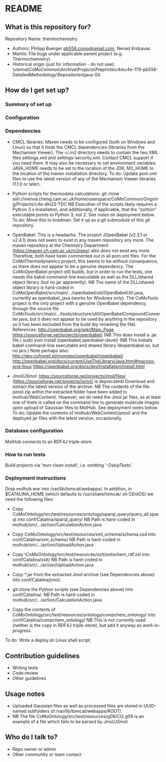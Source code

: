 # README #

## What is this repository for? ##

Repository Name: thermochemistry

* Authors: Philipp Buerger <pb556.como@gmail.com>, Nenad Krdzavac
* Mantis: File bugs under applicable parent project (e.g. Thermochemistry)
* Historical origin (just for information - do not use):
  \\vienna\CoMoCommon\Archive\Projects\Preprints\c4e\c4e-179-pb556-DetailedMethodology\Repositories\java-Git

## How do I get set up? ##

### Summary of set up ###

### Configuration ###

### Dependencies ###

* CMCL libraries:
  Maven needs to be configured (both on Windows and Linux) so that it finds the CMCL dependencies (libraries from the Mechanism Viewer).
  The ~/.m2 directory needs to contain the two XML files settings.xml and settings-security.xml. Contact CMCL support if you need them.
  It may also be necessary to set environment variables: JAVA_HOME needs to be set to the location of the JDK, M2_HOME to the location of the maven installation directory.
  To do: Update pom.xml files to use the latest version of any of the Mechanism Viewer libraries (1.1.0 or later).

* Python scripts for thermodata calculations:
  git clone ssh://vienna.cheng.cam.ac.uk/home/userspace/CoMoCommon/Ongoing/Projects/c4e-dln22-TDC
  NB Execution of the scripts likely requires a Python 3.x installation, and additionally, if applicable, that the "python" executable points to Python 3, not 2.
  See notes on deployment below.
  To do: Move this to bradman. Set it up as a git submodule of this git repository.
  
* OpenBabel:
  This is a headache.
  The project JOpenBabel (v2.3.1 or v2.4.1) does not seem to exist in any maven repository any more.
  The maven repository at the Chemistry Department (https://maven.ch.cam.ac.uk/m2repo) also does not exist any more.
  Therefore, both have been commented out in all pom.xml files.
  For the CoMoThermodynamics project, this seems to be without consequence, as there does not appear to be a genuine dependency.
  The CoMoOpenBabel project still builds, but in order to run the tests, one needs the babel command-line executable as well as the DLL/shared object library (but no jar apparently).
  NB The name of the DLL/shared object library is hard-coded in CoMoOpenBabel/src/main/.../openbabel/util/OpenBabelUtil.java, currently as openbabel_java (works for Windows only).
  The CoMoTools project is the only project with a genuine OpenBabel dependency, through the source file CoMoTools/src/main/.../tools/structure/util/OpenBabelCompoundConverter.java, but it does not appear to be used by anything in the repository so it has been excluded from the build (by renaming the file).
  References:
  http://openbabel.org/wiki/Main_Page
  https://sourceforge.net/projects/openbabel/ (NB This does install a .jar file.)
  sudo yum install {openbabel,openbabel-devel} (NB This installs babel command-line executable and shared library libopenbabel.so, but no jars.)
  Note perhaps also: http://dev.cyfronet.pl/mvnrepo/openbabel/openbabel/
  http://openbabel.org/docs/current/UseTheLibrary/Java.html#macosx-and-linux
  https://openbabel.org/docs/dev/Installation/install.html

* Jmol/JSmol:
  https://sourceforge.net/projects/jmol/files/ (https://sourceforge.net/projects/jsmol/ is deprecated)
  Download and extract the latest version of the archive. NB The contents of the file jsmol.zip within the extracted folder have been added to molhub/WebContent/.
  However, we do need the Jmol jar files, as at least one of them is called on the command line to generate molecule images upon upload of Gaussian files to MolHub.
  See deployment notes below.
  To do: Update the contents of molhub/WebContent/jsmol/ and the deployed jar files with the latest version, occasionally.

### Database configuration ###

MolHub connects to an RDF4J triple-store.

### How to run tests ###

Build projects via 'mvn clean install', i.e. omitting '-DskipTests'.

### Deployment instructions ###

Drop molhub.war into /var/lib/tomcat/webapps/.
In addition, in $CATALINA_HOME (which defaults to /usr/share/tomcat/ on CEntOS) we need the following files:

* Copy
  CoMoOntology/src/test/resources/ontology/sparql_query/query_all.sparql
  into
  conf/Catalina/sparql_query/
  NB Path is hard-coded in molhub/src/.../action/CalculationAction.java

* Copy
  CoMoOntology/src/test/resources/xml_schema/schema.xsd
  into
  conf/Catalina/xml_schema/
  NB Path is hard-coded in molhub/src/.../action/UploadAction.java

* Copy
  \CoMoOntology/src/test/resources/xslt/ontochem_rdf.xsl
  into
  conf/Catalina/xslt/
  NB Path is hard-coded in molhub/src/.../action/UploadAction.java

* Copy *.jar from the extracted Jmol archive (see Dependencies above) into conf/Catalina/jmol/.

* git clone the Python scripts (see Dependencies above) into conf/Catalina/.
  NB Path is hard-coded in molhub/src/.../action/CalculationAction.java

* Copy the contents of
  CoMoOntology/src/test/resources/ontology/compchem_ontology/
  into
  conf/Catalina/compchem_ontology/
  NB This is not currently used (neither is the copy in RDF4J triple-store), but add it anyway as work-in-progress.

To do: Write a deploy.sh Linux shell script.

## Contribution guidelines ##

* Writing tests
* Code review
* Other guidelines

## Usage notes ##

* Uploaded Gaussian files as well as processed files are stored in UUID-named subfolders of /var/lib/tomcat/webapps/ROOT/.
* NB The file CoMoOntology/src/test/resources/g09/Cl2.g09 is an example of a file which fails to be parsed by Jmol/JSmol.

## Who do I talk to? ##

* Repo owner or admin
* Other community or team contact